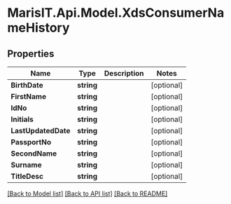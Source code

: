 
# MarisIT.Api.Model.XdsConsumerNameHistory

## Properties

Name | Type | Description | Notes
------------ | ------------- | ------------- | -------------
**BirthDate** | **string** |  | [optional] 
**FirstName** | **string** |  | [optional] 
**IdNo** | **string** |  | [optional] 
**Initials** | **string** |  | [optional] 
**LastUpdatedDate** | **string** |  | [optional] 
**PassportNo** | **string** |  | [optional] 
**SecondName** | **string** |  | [optional] 
**Surname** | **string** |  | [optional] 
**TitleDesc** | **string** |  | [optional] 

[[Back to Model list]](../README.md#documentation-for-models)
[[Back to API list]](../README.md#documentation-for-api-endpoints)
[[Back to README]](../README.md)

